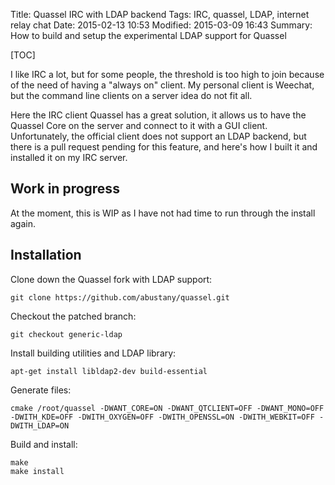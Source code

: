 Title: Quassel IRC with LDAP backend
Tags: IRC, quassel, LDAP, internet relay chat
Date: 2015-02-13 10:53
Modified: 2015-03-09 16:43
Summary: How to build and setup the experimental LDAP support for Quassel

[TOC]

I like IRC a lot, but for some people, the threshold is too high to join because of the need of having a "always on" client. My personal client is Weechat, but the command line clients on a server idea do not fit all.

Here the IRC client Quassel has a great solution, it allows us to have the Quassel Core on the server and connect to it with a GUI client. Unfortunately, the official client does not support an LDAP backend, but there is a pull request pending for this feature, and here's how I built it and installed it on my IRC server.

## Work in progress
At the moment, this is WIP as I have not had time to run through the install again.

## Installation

Clone down the Quassel fork with LDAP support:

    git clone https://github.com/abustany/quassel.git

Checkout the patched branch:

    git checkout generic-ldap

Install building utilities and LDAP library:

    apt-get install libldap2-dev build-essential

Generate files:

    cmake /root/quassel -DWANT_CORE=ON -DWANT_QTCLIENT=OFF -DWANT_MONO=OFF -DWITH_KDE=OFF -DWITH_OXYGEN=OFF -DWITH_OPENSSL=ON -DWITH_WEBKIT=OFF -DWITH_LDAP=ON

Build and install:

    make
    make install
